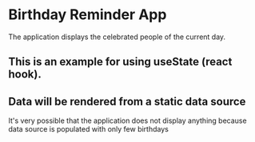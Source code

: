 # Birthday Reminder App
The application displays the celebrated people of the current day.
## This is an example for using useState (react hook).


## Data will be rendered from a static data source
It's very possible that the application does not display anything because data source is populated with only few birthdays
